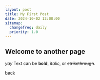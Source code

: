 ```yaml
---
layout: post
title: My First Post
date: 2024-10-02 12:00:00
sitemap:
  changefreq: daily
  priority: 1.0
---
```


## Welcome to another page

_yay_
Text can be **bold**, _italic_, or ~~strikethrough~~.

[back](./)
